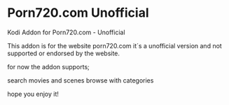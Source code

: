 # Porn720.com Unofficial
Kodi Addon for Porn720.com - Unofficial


This addon is for the website porn720.com 
it´s a unofficial version and not supported or endorsed by the website.

for now the addon supports;

 search movies and scenes
 browse with categories
 
 hope you enjoy it!
